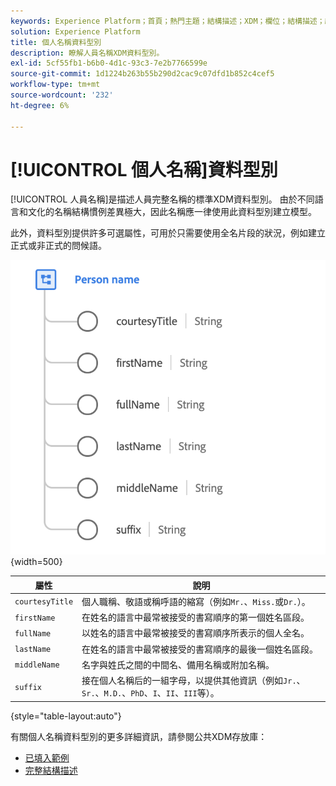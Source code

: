 ```yaml
---
keywords: Experience Platform；首頁；熱門主題；結構描述；XDM；欄位；結構描述；結構描述；fullName；xdm：fullName；人員名稱；名稱；資料型別；資料型別；
solution: Experience Platform
title: 個人名稱資料型別
description: 瞭解人員名稱XDM資料型別。
exl-id: 5cf55fb1-b6b0-4d1c-93c3-7e2b7766599e
source-git-commit: 1d1224b263b55b290d2cac9c07dfd1b852c4cef5
workflow-type: tm+mt
source-wordcount: '232'
ht-degree: 6%

---
```


# [!UICONTROL 個人名稱]資料型別

[!UICONTROL 人員名稱]是描述人員完整名稱的標準XDM資料型別。 由於不同語言和文化的名稱結構慣例差異極大，因此名稱應一律使用此資料型別建立模型。

此外，資料型別提供許多可選屬性，可用於只需要使用全名片段的狀況，例如建立正式或非正式的問候語。

![](../images/data-types/person-name.png){width=500}

| 屬性 | 說明 |
| --- | --- |
| `courtesyTitle` | 個人職稱、敬語或稱呼語的縮寫（例如`Mr.`、`Miss.`或`Dr.`）。 |
| `firstName` | 在姓名的語言中最常被接受的書寫順序的第一個姓名區段。 |
| `fullName` | 以姓名的語言中最常被接受的書寫順序所表示的個人全名。 |
| `lastName` | 在姓名的語言中最常被接受的書寫順序的最後一個姓名區段。 |
| `middleName` | 名字與姓氏之間的中間名、備用名稱或附加名稱。 |
| `suffix` | 接在個人名稱后的一組字母，以提供其他資訊（例如`Jr.`、`Sr.`、`M.D.`、`PhD`、`I`、`II`、`III`等）。 |

{style="table-layout:auto"}

有關個人名稱資料型別的更多詳細資訊，請參閱公共XDM存放庫：

* [已填入範例](https://github.com/adobe/xdm/blob/master/components/datatypes/person/person-name.example.1.json)
* [完整結構描述](https://github.com/adobe/xdm/blob/master/components/datatypes/person/person-name.schema.json)
